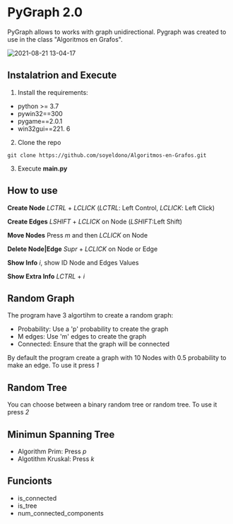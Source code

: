 # PyGraph 2.0

PyGraph allows to works with graph unidirectional. Pygraph was created to use in the class "Algoritmos en Grafos".

![2021-08-21 13-04-17](https://user-images.githubusercontent.com/38016639/130331370-347a4dee-b4ef-4f0e-8288-46583533ab98.gif)

## Instalatrion and Execute

1. Install the requirements:
- python >= 3.7
 - pywin32==300
 - pygame==2.0.1
 - win32gui==221. 6
2.  Clone the repo
```
git clone https://github.com/soyeldono/Algoritmos-en-Grafos.git
``` 
3. Execute **main.py**

## How to use

**Create Node** _LCTRL_ + _LCLICK_ (_LCTRL_: Left Control, _LCLICK_: Left Click)

**Create Edges** _LSHIFT_ + _LCLICK_ on Node (_LSHIFT_:Left Shift)

**Move Nodes** Press _m_ and then _LCLICK_ on Node

**Delete Node|Edge** _Supr_ + _LCLICK_ on Node or Edge

**Show Info** _i_, show ID Node and Edges Values

**Show Extra Info** _LCTRL_ + _i_

## Random Graph

The program have 3 algortihm to create a random graph:

- Probability: Use a 'p' probability to create the graph
- M edges: Use 'm' edges to create the graph
- Connected: Ensure that the graph will be connected

By default the program create a graph with 10 Nodes with 0.5 probability to make an edge. To use it press _1_

## Random Tree

You can choose between a binary random tree or random tree. To use it press _2_

## Minimun Spanning Tree

- Algorithm Prim: Press _p_
- Algotithm Kruskal: Press _k_

## Funcionts

- is_connected
- is_tree
- num_connected_components

